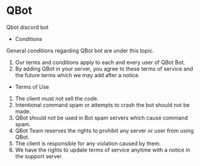 # QBot
Qbot discord bot
- Conditions

General conditions regarding QBot bot are under this topic.
1. Our terms and conditions apply to each and every user of QBot Bot.
2. By adding QBot in your server, you agree to these terms of service and the future terms which we may add after a notice.
- Terms of Use

1. The client must not sell the code.
2. Intentional command spam or attempts to crash the bot should not be made.
3. QBot should not be used in Bot spam servers which cause command spam.
4. QBot Team reserves the rights to prohibit any server or user from using QBot.
5. The client is responsible for any violation caused by them.
6. We have the rights to update terms of service anytime with a notice in the support server.
